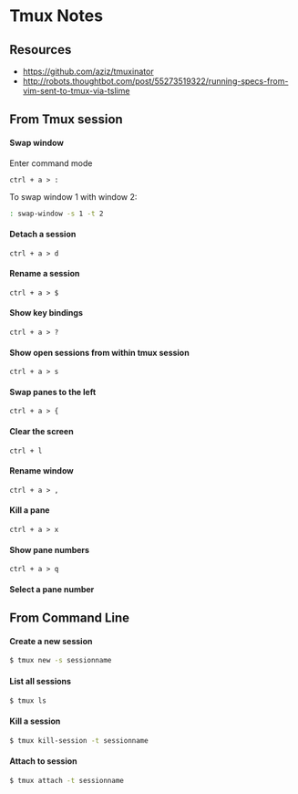 # Tmux Notes

## Resources

* https://github.com/aziz/tmuxinator
* http://robots.thoughtbot.com/post/55273519322/running-specs-from-vim-sent-to-tmux-via-tslime

## From Tmux session

#### Swap window

Enter command mode

```text
ctrl + a > :
```

To swap window 1 with window 2:

```bash
: swap-window -s 1 -t 2
```

#### Detach a session

```text
ctrl + a > d
```

#### Rename a session

```text
ctrl + a > $
```

#### Show key bindings

```text
ctrl + a > ?
```

#### Show open sessions from within tmux session

```text
ctrl + a > s
```

#### Swap panes to the left

```text
ctrl + a > {
```

#### Clear the screen

```text
ctrl + l
```
	
#### Rename window

```text
ctrl + a > ,
```
	
#### Kill a pane

```text
ctrl + a > x
```
	
#### Show pane numbers

```text
ctrl + a > q
```
	
#### Select a pane number

## From Command Line

#### Create a new session

```bash
$ tmux new -s sessionname
```
	
#### List all sessions

```bash
$ tmux ls
```
	
#### Kill a session 

```bash
$ tmux kill-session -t sessionname
```
	
#### Attach to session

```bash
$ tmux attach -t sessionname
```
	
